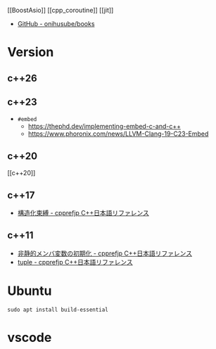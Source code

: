 [[BoostAsio]] [[cpp_coroutine]] [[jit]]

- [GitHub - onihusube/books](https://github.com/onihusube/books)

# Version

## c++26

## c++23

- `#embed`
  - https://thephd.dev/implementing-embed-c-and-c++
  - https://www.phoronix.com/news/LLVM-Clang-19-C23-Embed

## c++20

[[c++20]]

## c++17

- [構造化束縛 - cpprefjp C++日本語リファレンス](https://cpprefjp.github.io/lang/cpp17/structured_bindings.html)

## c++11

- [非静的メンバ変数の初期化 - cpprefjp C++日本語リファレンス](https://cpprefjp.github.io/lang/cpp11/non_static_data_member_initializers.html)
- [tuple - cpprefjp C++日本語リファレンス](https://cpprefjp.github.io/reference/tuple/tuple.html)

# Ubuntu

`sudo apt install build-essential`

# vscode
